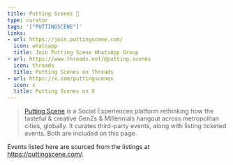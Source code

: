 ```yaml
---
title: Putting Scenes 🤩
type: curator
tags: '["PUTTINGSCENE"]'
links:
- url: https://join.puttingscene.com/
  icon: whatsapp
  title: Join Putting Scene WhatsApp Group
- url: https://www.threads.net/@putting.scenes
  icon: threads
  title: Putting Scenes on Threads
- url: https://x.com/puttingscenes
  icon: x
  title: Putting Scenes on X
--- 
```

> [Putting Scene](https://puttingscene.com/) is a Social Experiences platform
  rethinking how the tasteful & creative GenZs & Millennials hangout across
  metropolitan cities, globally. It curates third-party events, along with
  listing ticketed events. Both are included on this page.

Events listed here are sourced from the listings at <https://puttingscene.com/>.